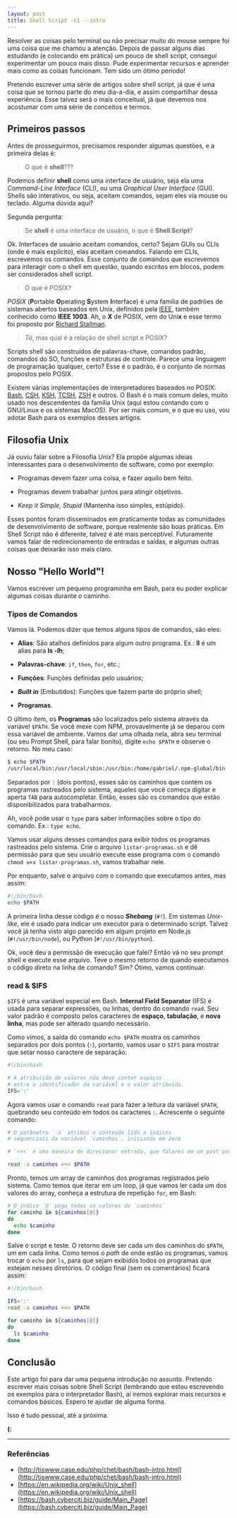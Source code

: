 ```yaml
---
layout: post
title: Shell Script -n1 --intro
---
```


Resolver as coisas pelo terminal ou não precisar muito do mouse sempre foi uma coisa que me chamou a atenção. Depois de passar alguns dias estudando (e colocando em prática) um pouco de shell script, consegui experimentar um pouco mais disso. Pude experimentar recursos e aprender mais como as coisas funcionam. Tem sido um ótimo período!

Pretendo escrever uma série de artigos sobre shell script, já que é uma coisa que se tornou parte do meu dia-a-dia, e assim compartilhar dessa experiência. Esse talvez será o mais conceitual, já que devemos nos acostumar com uma série de conceitos e termos.

## Primeiros passos

Antes de prosseguirmos, precisamos responder algumas questões, e a primeira delas é:

> O que é **shell**???

Podemos definir **shell** como uma interface de usuário, seja ela uma *Command-Line Interface* (CLI), ou uma *Graphical User Interface* (GUI). Shells são interativos, ou seja, aceitam comandos, sejam eles via mouse ou teclado. Alguma dúvida aqui?

Segunda pergunta:

> Se **shell** é uma interface de usuário, o que é **Shell Script**?

Ok. Interfaces de usuário aceitam comandos, certo? Sejam GUIs ou CLIs (onde é mais explícito), elas aceitam comandos. Falando em CLIs, escrevemos os comandos. Esse conjunto de comandos que escrevemos para interagir com o shell em questão, quando escritos em blocos, podem ser considerados shell script.

> O que é POSIX?

*POSIX* (**P**ortable **O**perating **S**ystem **I**nterface) é uma família de padrões de sistemas abertos baseados em Unix, definidos pela [IEEE](http://www.ieee.org/index.html), também conhecido como **IEEE 1003**. Ah, o **X** de POSIX, vem do Uni**x** e esse termo foi proposto por [Richard Stallman](https://en.wikipedia.org/wiki/Richard_Stallman).

> *Tá*, mas qual é a relação de shell script e POSIX?

Scripts shell são construídos de palavras-chave, comandos padrão, comandos do SO, funções e estruturas de controle. Parece uma linguagem de programação qualquer, certo? Esse é o padrão, é o conjunto de normas propostos pelo POSIX.

Existem várias implementações de interpretadores baseados no POSIX: [Bash](https://www.gnu.org/software/bash/), [CSH](https://en.wikipedia.org/wiki/C_shell), [KSH](https://en.wikipedia.org/wiki/KornShell), [TCSH](https://en.wikipedia.org/wiki/Tcsh), [ZSH](https://en.wikipedia.org/wiki/Z_shell) e outros. O Bash é o mais comum deles, muito usado nos descendentes da família Unix (aqui estou contando com o GNU/Linux e os sistemas MacOS). Por ser mais comum, e o que eu uso, vou adotar Bash para os exemplos desses artigos.

## Filosofia Unix

Já ouviu falar sobre a Filosofia Unix? Ela propõe algumas ideias interessantes para o desenvolvimento de software, como por exemplo:

* Programas devem fazer uma coisa, e fazer aquilo bem feito.

* Programas devem trabalhar juntos para atingir objetivos.

* *Keep it Simple, Stupid* (Mantenha isso simples, estúpido).

Esses pontos foram disseminados em praticamente todas as comunidades de desenvolvimento de software, porque realmente são boas práticas. Em Shell Script não é diferente, talvez é até mais perceptível. Futuramente vamos falar de redirecionamento de entradas e saídas, e algumas outras coisas que deixarão isso mais claro.

## Nosso "Hello World"!

Vamos escrever um pequeno programinha em Bash, para eu poder explicar algumas coisas durante o caminho.

### Tipos de Comandos

Vamos lá. Podemos dizer que temos alguns tipos de comandos, são eles:

* **Alias**: São atalhos definidos para algum outro programa. Ex.: **ll** é um alias para **ls -lh**;

* **Palavras-chave**: `if`, `then`, `for`, etc.;

* **Funções**: Funções definidas pelo usuários;

* ***Built in*** (Embutidos): Funções que fazem parte do próprio shell;

* **Programas**.

O último item, os **Programas** são localizados pelo sistema através da variável `$PATH`. Se você mexe com NPM, provavelmente já se deparou com essa variável de ambiente. Vamos dar uma olhada nela, abra seu terminal (ou seu Prompt Shell, para falar bonito), digite `echo $PATH` e observe o retorno. No meu caso:

```sh
$ echo $PATH
/usr/local/bin:/usr/local/sbin:/usr/bin:/home/gabriel/.npm-global/bin
```

Separados por `:` (dois pontos), esses são os caminhos que contém os programas rastreados pelo sistema, aqueles que você começa digitar e aperta `TAB` para autocompletar. Então, esses são os comandos que estão disponibilizados para trabalharmos.

Ah, você pode usar o `type` para saber informações sobre o tipo do comando. Ex.: `type echo`.

Vamos usar alguns desses comandos para exibir todos os programas rastreados pelo sistema. Crie o arquivo `listar-programas.sh` e dê permissão para que seu usuário execute esse programa com o comando `chmod u+x listar-programas.sh`, vamos trabalhar nele.

Por enquanto, salve o arquivo com o comando que executamos antes, mas assim:

```sh
#!/bin/bash
echo $PATH
```

A primeira linha desse código é o nosso ***Shebang*** (`#!`). Em sistemas *Unix-like*, ele é usado para indicar um executor para o determinado script. Talvez você já tenha visto algo parecido em algum projeto em Node.js (`#!/usr/bin/node`), ou Python (`#!/usr/bin/python`).

Ok, você deu a permissão de execução que falei? Então vá no seu prompt shell e execute esse arquivo. Teve o mesmo retorno de quando executamos o código direto na linha de comando? Sim? Ótimo, vamos continuar.

### read & $IFS

`$IFS` é uma variável especial em Bash. **Internal Field Separator** (IFS) é usada para separar expressões, ou linhas, dentro do comando `read`. Seu valor padrão é composto pelos caracteres de **espaço**, **tabulação**, e **nova linha**, mas pode ser alterado quando necessário.

Como vimos, a saída do comando `echo $PATH` mostra os caminhos separados por dois pontos (`:`), portanto, vamos usar o `$IFS` para mostrar que setar nosso caractere de separação:

```sh
#!/bin/bash

# A atribuição de valores não deve conter espaços
# entre o identificador da variável e o valor atribuído.
IFS=':'
```

Agora vamos usar o comando `read` para fazer a leitura da variável `$PATH`, quebrando seu conteúdo em todos os caracteres `:`. Acrescente o seguinte comando:

```sh
# O parânetro `-a` atribui o conteúdo lido a índices
# sequenciais da variável `caminhos`, iniciando em zero

# `<<<` é uma maneira de direcionar entrada, que falarei em um post posterior

read -a caminhos <<< $PATH
```

Pronto, temos um array de caminhos dos programas registrados pelo sistema. Como temos que iterar em um loop, já que vamos ler cada um dos valores do array, conheça a estrutura de repetição `for`, em Bash:

```sh
# O índice `@` pega todos os valores de `caminhos`
for caminho in ${caminhos[@]}
do
  echo $caminho
done
```

Salve o script e teste. O retorno deve ser cada um dos caminhos do `$PATH`, um em cada linha. Como temos o *path* de onde estão os programas, vamos trocar o `echo` por `ls`, para que sejam exibidos todos os programas que estejam nesses diretórios. O código final (sem os comentários) ficará assim:

```sh
#!/bin/bash

IFS=':'
read -a caminhos <<< $PATH

for caminho in ${caminhos[@]}
do
  ls $caminho
done
```

## Conclusão

Este artigo foi para dar uma pequena introdução no assunto. Pretendo escrever mais coisas sobre Shell Script (lembrando que estou escrevendo os exemplos para o interpretador Bash), aí iremos explorar mais recursos e comandos básicos. Espero te ajudar de alguma forma.

Isso é tudo pessoal, até a próxima.

**(:**

---

### Referências
* [http://tiswww.case.edu/php/chet/bash/bash-intro.html](http://tiswww.case.edu/php/chet/bash/bash-intro.html)
* [https://en.wikipedia.org/wiki/Unix_shell](https://en.wikipedia.org/wiki/Unix_shell)
* [https://bash.cyberciti.biz/guide/Main_Page](https://bash.cyberciti.biz/guide/Main_Page)
